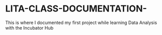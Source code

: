 # LITA-CLASS-DOCUMENTATION-
This is where I documented my first project while learning Data Analysis with the Incubator Hub 
